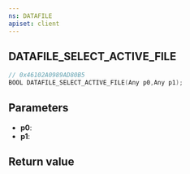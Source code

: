 ```yaml
---
ns: DATAFILE
apiset: client
---
```

## DATAFILE_SELECT_ACTIVE_FILE

```c
// 0x46102A0989AD80B5
BOOL DATAFILE_SELECT_ACTIVE_FILE(Any p0,Any p1);
```


## Parameters
* **p0**:
* **p1**:

## Return value

